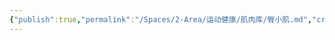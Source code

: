 ```yaml
---
{"publish":true,"permalink":"/Spaces/2-Area/运动健康/肌肉库/臀小肌.md","created":"2025-07-29T23:04:10.995+08:00","modified":"2025-07-29T23:04:10.996+08:00","cssclasses":""}
---
```


